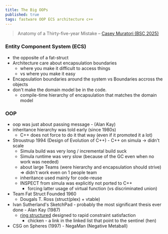 ```yaml
---
title: The Big OOPs
published: true
tags: fastware OOP ECS architecture c++
---
```

> Anatomy of a Thirty-five-year Mistake – [Casey Muratori (BSC 2025)](https://www.youtube.com/watch?v=wo84LFzx5nI)

### Entity Component System (ECS)
- the opposite of a fat-struct
- Architecture care about encapsulation boundaries
	- where you make it difficult to access things
    - vs where you make it easy
- Encapsulation boundaries around the system vs Boundaries accross the objects
- don't make the domain model be in the code.
	- compile-time hierarchy of encapsulation that matches the domain model

### OOP
- oop was just about passing message - (Alan Kay)
- inheritance hierarchy was told early (since 1980s)
	- C++ does not force to do it that way (even if it promoted it a  lot)
- Stroustrup 1994 (Design of Evolution of C++) - C++ on simula -> didn't scale 
	- Simula build was very long / incremental build suck
    - Simula runtime was very slow (because of the GC even when no work was needed)
    - about large Teams (were hierarchy and encapsulation should strive) => didn't work even on 1 people team
    - inheritance used mainly for code-reuse
	- INSPECT from simula was explicitly not ported to C++ 
    	- forcing latter usage of virtual function (vs discriminated union)
- Team Fat Struct Founded 1960
	- Dougals T. Ross (struct(plex) + vtable)
- Ivan Sutherland's SketchPad - probably the most significant thesis ever done - Alan Kay (1987)
	- [ring structured](https://youtu.be/wo84LFzx5nI?si=LtKJzwD9d2dtB_4y&t=5614) designed to rapid constraint satisfaction
    	- chicken - a link in the linked list that point to the sentinel (hen)
- CSG on Spheres (1997) - NegaMan (Negative Metaball)